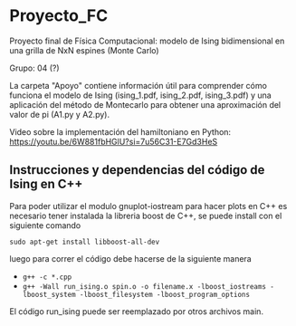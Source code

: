 # Proyecto_FC

Proyecto final de Física Computacional: modelo de Ising bidimensional en una grilla de NxN espines (Monte Carlo)

Grupo: 04 (?)

La carpeta "Apoyo" contiene información útil para comprender cómo funciona el modelo de Ising (ising_1.pdf, ising_2.pdf, ising_3.pdf) y una aplicación del método de Montecarlo para obtener una aproximación del valor de pi (A1.py y A2.py).

Video sobre la implementación del hamiltoniano en Python: https://youtu.be/6W881fbHGlU?si=7u56C31-E7Gd3HeS

## Instrucciones y dependencias del código de Ising en C++ 
Para poder utilizar el modulo gnuplot-iostream para hacer plots en C++ es necesario tener instalada la libreria boost de C++, se puede install con el siguiente comando 

`sudo apt-get install libboost-all-dev`

luego para correr el código debe hacerse de la siguiente manera 

* `g++ -c *.cpp`
* `g++ -Wall run_ising.o spin.o -o filename.x -lboost_iostreams -lboost_system -lboost_filesystem -lboost_program_options`

El código run_ising puede ser reemplazado por otros archivos main.
